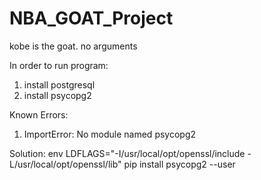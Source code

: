 # NBA_GOAT_Project
kobe is the goat. no arguments


In order to run program:
1) install postgresql  
2) install psycopg2 

Known Errors:
1) ImportError: No module named psycopg2

Solution: env LDFLAGS="-I/usr/local/opt/openssl/include -L/usr/local/opt/openssl/lib" pip install psycopg2 --user
